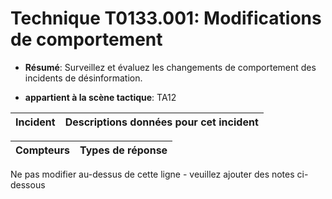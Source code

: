 # Technique T0133.001: Modifications de comportement

* **Résumé**: Surveillez et évaluez les changements de comportement des incidents de désinformation.

* **appartient à la scène tactique**: TA12


|Incident |Descriptions données pour cet incident |
|-------- |-------------------- |



|Compteurs |Types de réponse |
|-------- |-------------- |


Ne pas modifier au-dessus de cette ligne - veuillez ajouter des notes ci-dessous